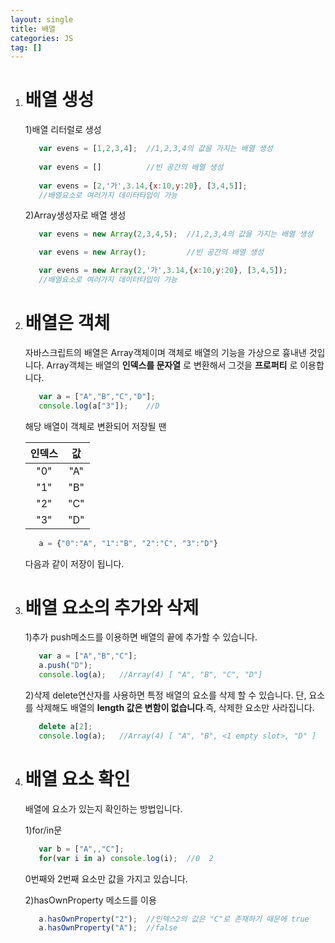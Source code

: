 ```yaml
---
layout: single
title: 배열
categories: JS
tag: []
---
```

 
1. # 배열 생성
   1)배열 리터럴로 생성  
   ```js
      var evens = [1,2,3,4];  //1,2,3,4의 값을 가지는 배열 생성
      
      var evens = []          //빈 공간의 배열 생성
      
      var evens = [2,'가',3.14,{x:10,y:20}, [3,4,5]];
      //배열요소로 여러가지 데이터타입이 가능
   ```   

   2)Array생성자로 배열 생성
   ```js
      var evens = new Array(2,3,4,5);  //1,2,3,4의 값을 가지는 배열 생성

      var evens = new Array();         //빈 공간의 배열 생성

      var evens = new Array(2,'가',3.14,{x:10,y:20}, [3,4,5]);
      //배열요소로 여러가지 데이터타입이 가능
   ```   

1. # 배열은 객체
   자바스크립트의 배열은 Array객체이며 객체로 배열의 기능을 가상으로 흉내낸 것입니다. Array객체는 배열의 __인덱스를 문자열__ 로 변환해서 그것을 __프로퍼티__ 로 이용합니다.   
   ```js
      var a = ["A","B","C","D"];
      console.log(a["3"]);    //D
   ```   
   해당 배열이 객체로 변환되어 저장될 땐   
   
   |  인덱스  |   값   |
   |:-------:|:------:|
   |   "0"   |   "A"  |
   |   "1"   |   "B"  |
   |   "2"   |   "C"  |
   |   "3"   |   "D"  |

   ```js
      a = {"0":"A", "1":"B", "2":"C", "3":"D"}
   ```   
   다음과 같이 저장이 됩니다.   

1. # 배열 요소의 추가와 삭제

   1)추가
   push메소드를 이용하면 배열의 끝에 추가할 수 있습니다.
   ```js
      var a = ["A","B","C"];
      a.push("D");
      console.log(a);   //Array(4) [ "A", "B", "C", "D"]
   ```   

   2)삭제
   delete연산자를 사용하면 특정 배열의 요소를 삭제 할 수 있습니다. 단, 요소를 삭제해도 배열의 __length 값은 변함이 없습니다__.즉, 삭제한 요소만 사라집니다.   
   ```js
      delete a[2];
      console.log(a);   //Array(4) [ "A", "B", <1 empty slot>, "D" ]
   ```

1. # 배열 요소 확인
   배열에 요소가 있는지 확인하는 방법입니다.   

   1)for/in문
   ```js
      var b = ["A",,"C"];
      for(var i in a) console.log(i);  //0  2
   ```   
   0번째와 2번째 요소만 값을 가지고 있습니다.   

   2)hasOwnProperty 메소드를 이용
   ```js
      a.hasOwnProperty("2");  //인덱스2의 값은 "C"로 존재하기 때문에 true
      a.hasOwnProperty("A");  //false
   ```   

   
   


